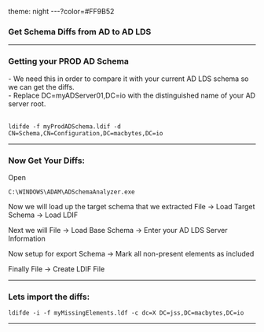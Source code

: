 theme: night
---?color=#FF9B52
### Get Schema Diffs from AD to AD LDS

---
### Getting your PROD AD Schema
<div style="text-align: left">
- We need this in order to compare it with your current AD LDS schema so we can get the diffs.<br />
- Replace DC=myADServer01,DC=io with the distinguished name of your AD server root.<br />
</div>
<br />

```shell
ldifde -f myProdADSchema.ldif -d CN=Schema,CN=Configuration,DC=macbytes,DC=io
```

---
### Now Get Your Diffs:
Open
```
C:\WINDOWS\ADAM\ADSchemaAnalyzer.exe
```

Now we will load up the target schema that we extracted
File -> Load Target Schema -> Load LDIF

Next we will
File -> Load Base Schema -> Enter your AD LDS Server Information

Now setup for export
Schema -> Mark all non-present elements as included

Finally
File -> Create LDIF File

---
### Lets import the diffs:

```
ldifde -i -f myMissingElements.ldf -c dc=X DC=jss,DC=macbytes,DC=io
```

---
